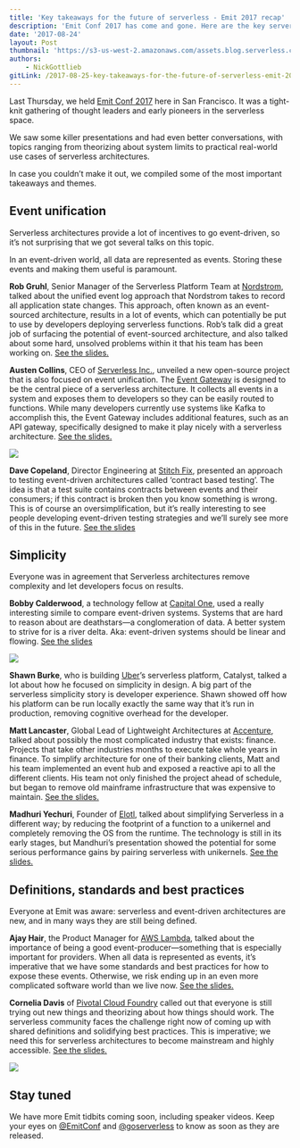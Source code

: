 ```yaml
---
title: 'Key takeaways for the future of serverless - Emit 2017 recap'
description: 'Emit Conf 2017 has come and gone. Here are the key serverless takeaways you should know about.'
date: '2017-08-24'
layout: Post
thumbnail: 'https://s3-us-west-2.amazonaws.com/assets.blog.serverless.com/Emit+Recap/Emit+logo.png'
authors:
    - NickGottlieb
gitLink: /2017-08-25-key-takeaways-for-the-future-of-serverless-emit-2017.md
---
```


Last Thursday, we held [Emit Conf 2017](http://www.emitconference.com/) here in San Francisco. It was a tight-knit gathering of thought leaders and early pioneers in the serverless space.

We saw some killer presentations and had even better conversations, with topics ranging from theorizing about system limits to practical real-world use cases of serverless architectures.

In case you couldn’t make it out, we compiled some of the most important takeaways and themes.

## Event unification 

Serverless architectures provide a lot of incentives to go event-driven, so it’s not surprising that we got several talks on this topic.

In an event-driven world, all data are represented as events. Storing these events and making them useful is paramount.

**Rob Gruhl**, Senior Manager of the Serverless Platform Team at [Nordstrom](http://shop.nordstrom.com/), talked about the unified event log approach that Nordstrom takes to record all application state changes. This approach, often known as an event-sourced architecture, results in a lot of events, which can potentially be put to use by developers deploying serverless functions. Rob’s talk did a great job of surfacing the potential of event-sourced architecture, and also talked about some hard, unsolved problems within it that his team has been working on.
[See the slides.](https://s3-us-west-2.amazonaws.com/emit-website/2017-slides/Towards+a+serverless+event-sourced+Nordstrom.pdf)

**Austen Collins**, CEO of [Serverless Inc.](https://serverless.com/), unveiled a new open-source project that is also focused on event unification. The [Event Gateway](https://serverless.com/event-gateway/) is designed to be the central piece of a serverless architecture. It collects all events in a system and exposes them to developers so they can be easily routed to functions. While many developers currently use systems like Kafka to accomplish this, the Event Gateway includes additional features, such as an API gateway, specifically designed to make it play nicely with a serverless architecture. 
[See the slides.](https://s3-us-west-2.amazonaws.com/emit-website/2017-slides/building+the+communication+fabric+for+serverless+architectures.pdf)

![](https://s3-us-west-2.amazonaws.com/assets.blog.serverless.com/Emit+Recap/Austen_Collens-Event_Gateway.png)

**Dave Copeland**, Director Engineering at [Stitch Fix](https://www.stitchfix.com), presented an approach to testing event-driven architectures called ‘contract based testing’. The idea is that a test suite contains contracts between events and their consumers; if this contract is broken then you know something is wrong. This is of course an oversimplification, but it’s really interesting to see people developing event-driven testing strategies and we’ll surely see more of this in the future.
[See the slides](https://s3-us-west-2.amazonaws.com/emit-website/2017-slides/Imagining+Contract-Based+Testing+for+Event-driven+Architectures.pdf)

## Simplicity

Everyone was in agreement that Serverless architectures remove complexity and let developers focus on results.

**Bobby Calderwood**, a technology fellow at [Capital One](https://www.capitalone.com/), used a really interesting simile to compare event-driven systems. Systems that are hard to reason about are deathstars—a conglomeration of data. A better system to strive for is a river delta. Aka: event-driven systems should be linear and flowing.
[See the slides](https://s3-us-west-2.amazonaws.com/emit-website/2017-slides/Toward+a+Functional+Programming+Analogy+for+Microservices.pdf)

![](https://s3-us-west-2.amazonaws.com/assets.blog.serverless.com/Emit+Recap/Bobby_Calderwood-River-Deltas.png)

**Shawn Burke**, who is building [Uber](https://www.uber.com/)’s serverless platform, Catalyst, talked a lot about how he focused on simplicity in design. A big part of the serverless simplicity story is developer experience. Shawn showed off how his platform can be run locally exactly the same way that it’s run in production, removing cognitive overhead for the developer.

**Matt Lancaster**, Global Lead of Lightweight Architectures at [Accenture](https://www.accenture.com/), talked about possibly the most complicated industry that exists: finance. Projects that take other industries months to execute take whole years in finance. To simplify architecture for one of their banking clients, Matt and his team implemented an event hub and exposed a reactive api to all the different clients. His team not only finished the project ahead of schedule, but began to remove old mainframe infrastructure that was expensive to maintain.
[See the slides.](https://s3-us-west-2.amazonaws.com/emit-website/2017-slides/Using+Event+Driven+Architecture+to+Transform+Core+Banking.pdf)

**Madhuri Yechuri**, Founder of [Elotl](https://angel.co/elotl), talked about simplifying Serverless in a different way; by reducing the footprint of a function to a unikernel and completely removing the OS from the runtime. The technology is still in its early stages, but Mandhuri’s presentation showed the potential for some serious performance gains by pairing serverless with unikernels.
[See the slides.](https://s3-us-west-2.amazonaws.com/emit-website/2017-slides/Unikernels+and+Event-driven+Serverless+Platforms.pdf)

## Definitions, standards and best practices

Everyone at Emit was aware: serverless and event-driven architectures are new, and in many ways they are still being defined. 

**Ajay Hair**, the Product Manager for [AWS Lambda](https://aws.amazon.com/lambda/), talked about the importance of being a good event-producer—something that is especially important for providers. When all data is represented as events, it’s imperative that we have some standards and best practices for how to expose these events. Otherwise, we risk ending up in an even more complicated software world than we live now.
[See the slides.](https://s3-us-west-2.amazonaws.com/emit-website/2017-slides/Being+a+good+citizen+in+an+event+driven+world.pdf)

**Cornelia Davis** of [Pivotal Cloud Foundry](https://pivotal.io/platform) called out that everyone is still trying out new things and theorizing about how things should work. The serverless community faces the challenge right now of coming up with shared definitions and solidifying best practices. This is imperative; we need this for serverless architectures to become mainstream and highly accessible.
[See the slides.](https://s3-us-west-2.amazonaws.com/emit-website/2017-slides/RethinkingThinking+Emit.pdf)

![](https://s3-us-west-2.amazonaws.com/assets.blog.serverless.com/Emit+Recap/Cornelia-Davis_Client-Server.png)

## Stay tuned

We have more Emit tidbits coming soon, including speaker videos. Keep your eyes on [@EmitConf](https://twitter.com/emitconf) and [@goserverless](https://twitter.com/goserverless) to know as soon as they are released.
